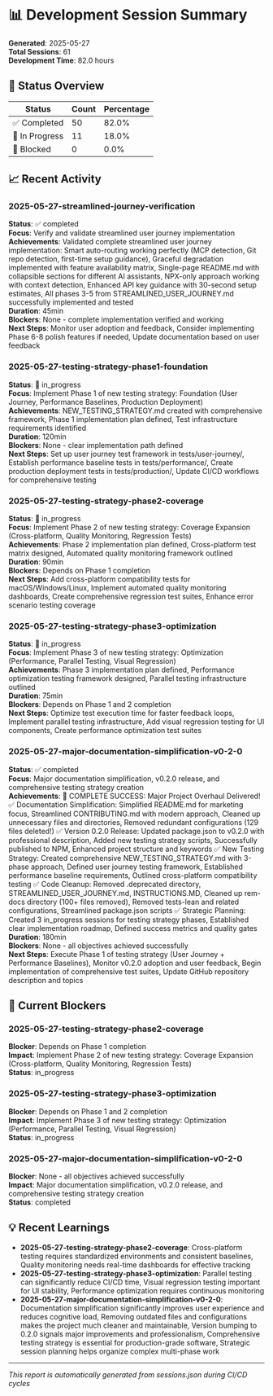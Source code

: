 # 📊 Development Session Summary

**Generated**: 2025-05-27  
**Total Sessions**: 61  
**Development Time**: 82.0 hours  

## 🎯 Status Overview

| Status | Count | Percentage |
|--------|-------|------------|
| ✅ Completed | 50 | 82.0% |
| 🔄 In Progress | 11 | 18.0% |
| 🚫 Blocked | 0 | 0.0% |

## 📈 Recent Activity
### 2025-05-27-streamlined-journey-verification
**Status**: ✅ completed  
**Focus**: Verify and validate streamlined user journey implementation  
**Achievements**: Validated complete streamlined user journey implementation: Smart auto-routing working perfectly (MCP detection, Git repo detection, first-time setup guidance), Graceful degradation implemented with feature availability matrix, Single-page README.md with collapsible sections for different AI assistants, NPX-only approach working with context detection, Enhanced API key guidance with 30-second setup estimates, All phases 3-5 from STREAMLINED_USER_JOURNEY.md successfully implemented and tested  
**Duration**: 45min  
**Blockers**: None - complete implementation verified and working  
**Next Steps**: Monitor user adoption and feedback, Consider implementing Phase 6-8 polish features if needed, Update documentation based on user feedback  

### 2025-05-27-testing-strategy-phase1-foundation
**Status**: 🔄 in_progress  
**Focus**: Implement Phase 1 of new testing strategy: Foundation (User Journey, Performance Baselines, Production Deployment)  
**Achievements**: NEW_TESTING_STRATEGY.md created with comprehensive framework, Phase 1 implementation plan defined, Test infrastructure requirements identified  
**Duration**: 120min  
**Blockers**: None - clear implementation path defined  
**Next Steps**: Set up user journey test framework in tests/user-journey/, Establish performance baseline tests in tests/performance/, Create production deployment tests in tests/production/, Update CI/CD workflows for comprehensive testing  

### 2025-05-27-testing-strategy-phase2-coverage
**Status**: 🔄 in_progress  
**Focus**: Implement Phase 2 of new testing strategy: Coverage Expansion (Cross-platform, Quality Monitoring, Regression Tests)  
**Achievements**: Phase 2 implementation plan defined, Cross-platform test matrix designed, Automated quality monitoring framework outlined  
**Duration**: 90min  
**Blockers**: Depends on Phase 1 completion  
**Next Steps**: Add cross-platform compatibility tests for macOS/Windows/Linux, Implement automated quality monitoring dashboards, Create comprehensive regression test suites, Enhance error scenario testing coverage  

### 2025-05-27-testing-strategy-phase3-optimization
**Status**: 🔄 in_progress  
**Focus**: Implement Phase 3 of new testing strategy: Optimization (Performance, Parallel Testing, Visual Regression)  
**Achievements**: Phase 3 implementation plan defined, Performance optimization testing framework designed, Parallel testing infrastructure outlined  
**Duration**: 75min  
**Blockers**: Depends on Phase 1 and 2 completion  
**Next Steps**: Optimize test execution time for faster feedback loops, Implement parallel testing infrastructure, Add visual regression testing for UI components, Create performance optimization test suites  

### 2025-05-27-major-documentation-simplification-v0-2-0
**Status**: ✅ completed  
**Focus**: Major documentation simplification, v0.2.0 release, and comprehensive testing strategy creation  
**Achievements**: 🎯 COMPLETE SUCCESS: Major Project Overhaul Delivered! ✅ Documentation Simplification: Simplified README.md for marketing focus, Streamlined CONTRIBUTING.md with modern approach, Cleaned up unnecessary files and directories, Removed redundant configurations (129 files deleted!) ✅ Version 0.2.0 Release: Updated package.json to v0.2.0 with professional description, Added new testing strategy scripts, Successfully published to NPM, Enhanced project structure and keywords ✅ New Testing Strategy: Created comprehensive NEW_TESTING_STRATEGY.md with 3-phase approach, Defined user journey testing framework, Established performance baseline requirements, Outlined cross-platform compatibility testing ✅ Code Cleanup: Removed .deprecated directory, STREAMLINED_USER_JOURNEY.md, INSTRUCTIONS.MD, Cleaned up rem-docs directory (100+ files removed), Removed tests-lean and related configurations, Streamlined package.json scripts ✅ Strategic Planning: Created 3 in_progress sessions for testing strategy phases, Established clear implementation roadmap, Defined success metrics and quality gates  
**Duration**: 180min  
**Blockers**: None - all objectives achieved successfully  
**Next Steps**: Execute Phase 1 of testing strategy (User Journey + Performance Baselines), Monitor v0.2.0 adoption and user feedback, Begin implementation of comprehensive test suites, Update GitHub repository description and topics  


## 🚫 Current Blockers

### 2025-05-27-testing-strategy-phase2-coverage
**Blocker**: Depends on Phase 1 completion  
**Impact**: Implement Phase 2 of new testing strategy: Coverage Expansion (Cross-platform, Quality Monitoring, Regression Tests)  
**Status**: in_progress  

### 2025-05-27-testing-strategy-phase3-optimization
**Blocker**: Depends on Phase 1 and 2 completion  
**Impact**: Implement Phase 3 of new testing strategy: Optimization (Performance, Parallel Testing, Visual Regression)  
**Status**: in_progress  

### 2025-05-27-major-documentation-simplification-v0-2-0
**Blocker**: None - all objectives achieved successfully  
**Impact**: Major documentation simplification, v0.2.0 release, and comprehensive testing strategy creation  
**Status**: completed  


## 💡 Recent Learnings

- **2025-05-27-testing-strategy-phase2-coverage**: Cross-platform testing requires standardized environments and consistent baselines, Quality monitoring needs real-time dashboards for effective tracking
- **2025-05-27-testing-strategy-phase3-optimization**: Parallel testing can significantly reduce CI/CD time, Visual regression testing important for UI stability, Performance optimization requires continuous monitoring
- **2025-05-27-major-documentation-simplification-v0-2-0**: Documentation simplification significantly improves user experience and reduces cognitive load, Removing outdated files and configurations makes the project much cleaner and maintainable, Version bumping to 0.2.0 signals major improvements and professionalism, Comprehensive testing strategy is essential for production-grade software, Strategic session planning helps organize complex multi-phase work

---
*This report is automatically generated from sessions.json during CI/CD cycles*
